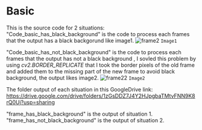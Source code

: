# Basic

This is the source code for 2 situations:
"Code_basic_has_black_background" is the code to process each frames that the output has a black backgorund like image1.
![frame2](https://github.com/RyanPham19092002/Basic/assets/122810752/daaa2e5b-68c4-410c-a009-4004944af977)
`Image1`


"Code_basic_has_not_black_background" is the code to process each frames that the output has not a black background , I sovled this problem by using _cv2.BORDER_REPLICATE_ that I took the border pixels of the old frame and added them to the missing part of the new frame to avoid black background, the output likes image2.
![frame22](https://github.com/RyanPham19092002/Basic/assets/122810752/506c55b6-a76e-4741-9e72-1ed64671e8e7)
`Image2`


The folder output of each situation in this GoogleDrive link: https://drive.google.com/drive/folders/1zGsDDZ7J4Y2HJpgbaTMtvFNN9K8rQ0Uj?usp=sharing

"frame_has_black_background" is the output of situation 1.
"frame_has_not_black_background" is the output of situation 2.
